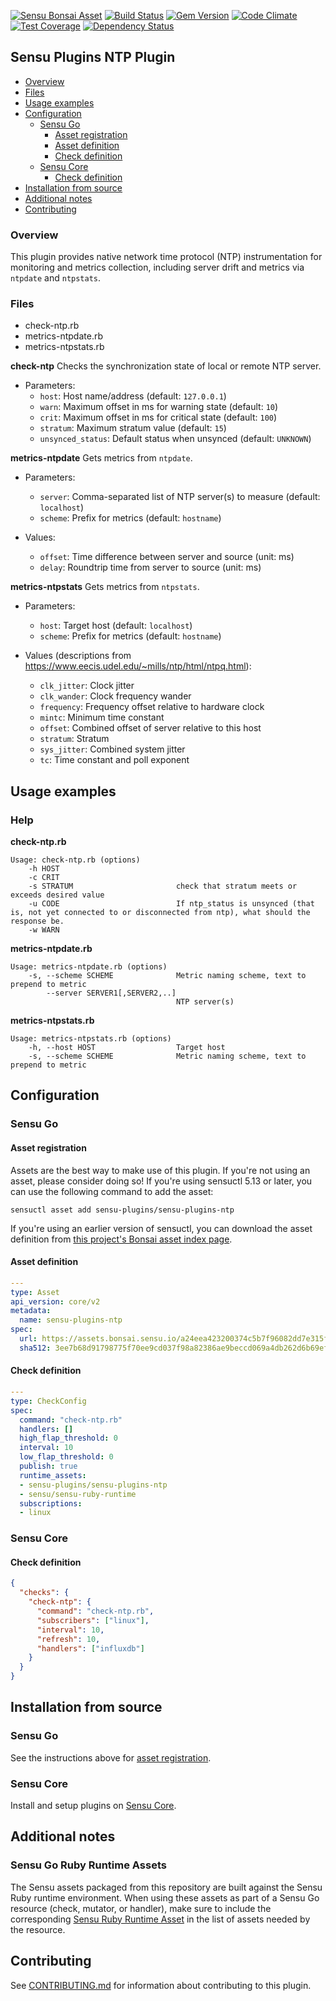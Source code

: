 [![Sensu Bonsai Asset](https://img.shields.io/badge/Bonsai-Download%20Me-brightgreen.svg?colorB=89C967&logo=sensu)](https://bonsai.sensu.io/assets/sensu-plugins/sensu-plugins-ntp)
[ ![Build Status](https://travis-ci.org/sensu-plugins/sensu-plugins-ntp.svg?branch=master)](https://travis-ci.org/sensu-plugins/sensu-plugins-ntp)
[![Gem Version](https://badge.fury.io/rb/sensu-plugins-ntp.svg)](http://badge.fury.io/rb/sensu-plugins-ntp)
[![Code Climate](https://codeclimate.com/github/sensu-plugins/sensu-plugins-ntp/badges/gpa.svg)](https://codeclimate.com/github/sensu-plugins/sensu-plugins-ntp)
[![Test Coverage](https://codeclimate.com/github/sensu-plugins/sensu-plugins-ntp/badges/coverage.svg)](https://codeclimate.com/github/sensu-plugins/sensu-plugins-ntp)
[![Dependency Status](https://gemnasium.com/sensu-plugins/sensu-plugins-ntp.svg)](https://gemnasium.com/sensu-plugins/sensu-plugins-ntp)


## Sensu Plugins NTP Plugin

- [Overview](#overview)
- [Files](#files)
- [Usage examples](#usage-examples)
- [Configuration](#configuration)
  - [Sensu Go](#sensu-go)
    - [Asset registration](#asset-registration)
    - [Asset definition](#asset-definition)
    - [Check definition](#check-definition)
  - [Sensu Core](#sensu-core)
    - [Check definition](#check-definition)
- [Installation from source](#installation-from-source)
- [Additional notes](#additional-notes)
- [Contributing](#contributing)

### Overview

This plugin provides native network time protocol (NTP) instrumentation for monitoring and metrics collection, including server drift and metrics via `ntpdate` and `ntpstats`.

### Files
 * check-ntp.rb
 * metrics-ntpdate.rb
 * metrics-ntpstats.rb
 
**check-ntp** 
Checks the synchronization state of local or remote NTP server.

* Parameters:
  - `host`: Host name/address (default: `127.0.0.1`)
  - `warn`: Maximum offset in ms for warning state (default: `10`)
  - `crit`: Maximum offset in ms for critical state (default: `100`)
  - `stratum`: Maximum stratum value (default: `15`)
  - `unsynced_status`: Default status when unsynced (default: `UNKNOWN`)

**metrics-ntpdate**
Gets metrics from `ntpdate`.

* Parameters:
  - `server`: Comma-separated list of NTP server(s) to measure (default: `localhost`)
  - `scheme`: Prefix for metrics (default: `hostname`)

* Values:
  - `offset`: Time difference between server and source (unit: ms)
  - `delay`: Roundtrip time from server to source (unit: ms)

**metrics-ntpstats**
Gets metrics from `ntpstats`.

* Parameters:
  - `host`: Target host (default: `localhost`)
  - `scheme`: Prefix for metrics (default: `hostname`)

* Values (descriptions from https://www.eecis.udel.edu/~mills/ntp/html/ntpq.html):
  - `clk_jitter`: Clock jitter
  - `clk_wander`: Clock frequency wander
  - `frequency`: Frequency offset relative to hardware clock
  - `mintc`: Minimum time constant
  - `offset`: Combined offset of server relative to this host
  - `stratum`: Stratum
  - `sys_jitter`: Combined system jitter
  - `tc`: Time constant and poll exponent

## Usage examples

### Help

**check-ntp.rb**
```
Usage: check-ntp.rb (options)
    -h HOST
    -c CRIT
    -s STRATUM                       check that stratum meets or exceeds desired value
    -u CODE                          If ntp_status is unsynced (that is, not yet connected to or disconnected from ntp), what should the response be.
    -w WARN
```

**metrics-ntpdate.rb**
```
Usage: metrics-ntpdate.rb (options)
    -s, --scheme SCHEME              Metric naming scheme, text to prepend to metric
        --server SERVER1[,SERVER2,..]
                                     NTP server(s)
```

**metrics-ntpstats.rb**
```
Usage: metrics-ntpstats.rb (options)
    -h, --host HOST                  Target host
    -s, --scheme SCHEME              Metric naming scheme, text to prepend to metric
```

## Configuration
### Sensu Go
#### Asset registration

Assets are the best way to make use of this plugin. If you're not using an asset, please consider doing so! If you're using sensuctl 5.13 or later, you can use the following command to add the asset: 

`sensuctl asset add sensu-plugins/sensu-plugins-ntp`

If you're using an earlier version of sensuctl, you can download the asset definition from [this project's Bonsai asset index page](https://bonsai.sensu.io/assets/sensu-plugins/sensu-plugins-ntp).

#### Asset definition

```yaml
---
type: Asset
api_version: core/v2
metadata:
  name: sensu-plugins-ntp
spec:
  url: https://assets.bonsai.sensu.io/a24eea423200374c5b7f96082dd7e315fc1ea814/sensu-plugins-ntp_2.0.0_centos_linux_amd64.tar.gz
  sha512: 3ee7b68d91798775f70ee9cd037f98a82386ae9beccd069a4db262d6b69ef49db65a1415cc40c2a6c8726447f0cf4978a332968edf132cd79805ce4f68889a5a
```

#### Check definition

```yaml
---
type: CheckConfig
spec:
  command: "check-ntp.rb"
  handlers: []
  high_flap_threshold: 0
  interval: 10
  low_flap_threshold: 0
  publish: true
  runtime_assets:
  - sensu-plugins/sensu-plugins-ntp
  - sensu/sensu-ruby-runtime
  subscriptions:
  - linux
```

### Sensu Core

#### Check definition
```json
{
  "checks": {
    "check-ntp": {
      "command": "check-ntp.rb",
      "subscribers": ["linux"],
      "interval": 10,
      "refresh": 10,
      "handlers": ["influxdb"]
    }
  }
}
```

## Installation from source

### Sensu Go

See the instructions above for [asset registration](#asset-registration).

### Sensu Core

Install and setup plugins on [Sensu Core](https://docs.sensu.io/sensu-core/latest/installation/installing-plugins/).

## Additional notes

### Sensu Go Ruby Runtime Assets

The Sensu assets packaged from this repository are built against the Sensu Ruby runtime environment. When using these assets as part of a Sensu Go resource (check, mutator, or handler), make sure to include the corresponding [Sensu Ruby Runtime Asset](https://bonsai.sensu.io/assets/sensu/sensu-ruby-runtime) in the list of assets needed by the resource.

## Contributing

See [CONTRIBUTING.md](https://github.com/sensu-plugins/sensu-plugins-ntp/blob/master/CONTRIBUTING.md) for information about contributing to this plugin.
